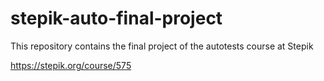 # stepik-auto-final-project

This repository contains the final project of the autotests course at Stepik

https://stepik.org/course/575
